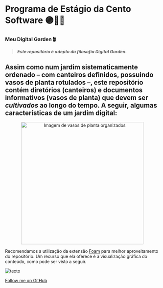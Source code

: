 # Programa de Estágio da Cento Software 🟣👷‍♀️


### Meu Digital Garden🪴

> **_Este repositório é adepto da filosofia Digital Garden._**

Assim como num jardim sistematicamente ordenado – com canteiros definidos, possuindo vasos de planta rotulados –, este repositório contém diretórios (canteiros) e documentos informativos (vasos de planta) que devem ser _cultivados_ ao longo do tempo. A seguir, algumas características de um jardim digital:
- 

<div align="center"><img alt="Imagem de vasos de planta organizados" src="https://images.pexels.com/photos/15239212/pexels-photo-15239212/free-photo-of-potted-cacti-and-succulents-on-display.jpeg?auto=compress&cs=tinysrgb&w=1260&h=750&dpr=1" width="400px"></div>

Recomendamos a utilização da extensão [Foam](https://foambubble.github.io/foam/) para melhor aproveitamento do repositório. Um recurso que ela oferece é a visualização gráfica do conteúdo, como pode ser visto a seguir.

![texto](./media/foam_graph.gif)

[Follow me on GitHub](https://github.com/SorayaFerreira)
